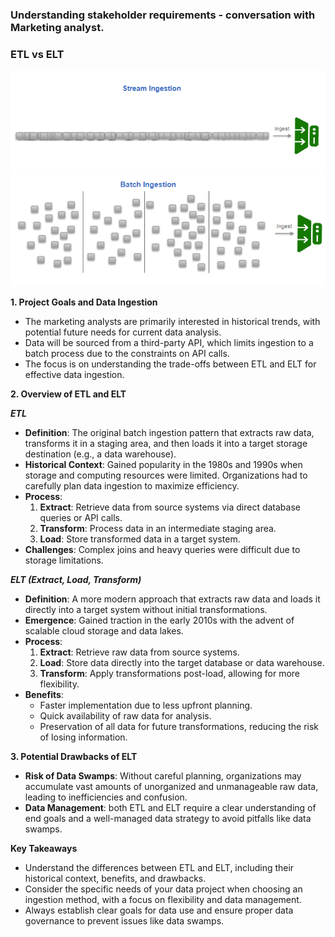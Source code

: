 ### Understanding stakeholder requirements - conversation with Marketing analyst. 

### ETL vs ELT

![alt text](.images/streaming_ingestion_1.png)
![alt text](.images/Batch_Ingestion_1.png) 

**1. Project Goals and Data Ingestion**
- The marketing analysts are primarily interested in historical trends, with potential future needs for current data analysis.
- Data will be sourced from a third-party API, which limits ingestion to a batch process due to the constraints on API calls.
- The focus is on understanding the trade-offs between ETL and ELT for effective data ingestion.

**2. Overview of ETL and ELT**

_**ETL**_ 
- **Definition**: The original batch ingestion pattern that extracts raw data, transforms it in a staging area, and then loads it into a target storage destination (e.g., a data warehouse).
- **Historical Context**: Gained popularity in the 1980s and 1990s when storage and computing resources were limited. Organizations had to carefully plan data ingestion to maximize efficiency.
- **Process**:
  1. **Extract**: Retrieve data from source systems via direct database queries or API calls.
  2. **Transform**: Process data in an intermediate staging area.
  3. **Load**: Store transformed data in a target system.
- **Challenges**: Complex joins and heavy queries were difficult due to storage limitations.

_**ELT (Extract, Load, Transform)**_
- **Definition**: A more modern approach that extracts raw data and loads it directly into a target system without initial transformations.
- **Emergence**: Gained traction in the early 2010s with the advent of scalable cloud storage and data lakes.
- **Process**:
  1. **Extract**: Retrieve raw data from source systems.
  2. **Load**: Store data directly into the target database or data warehouse.
  3. **Transform**: Apply transformations post-load, allowing for more flexibility.
- **Benefits**:
  - Faster implementation due to less upfront planning.
  - Quick availability of raw data for analysis.
  - Preservation of all data for future transformations, reducing the risk of losing information.

**3. Potential Drawbacks of ELT**
- **Risk of Data Swamps**: Without careful planning, organizations may accumulate vast amounts of unorganized and unmanageable raw data, leading to inefficiencies and confusion.
- **Data Management**: both ETL and ELT require a clear understanding of end goals and a well-managed data strategy to avoid pitfalls like data swamps.

**Key Takeaways**
- Understand the differences between ETL and ELT, including their historical context, benefits, and drawbacks.
- Consider the specific needs of your data project when choosing an ingestion method, with a focus on flexibility and data management.
- Always establish clear goals for data use and ensure proper data governance to prevent issues like data swamps.